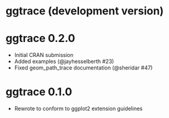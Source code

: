 # ggtrace (development version)

# ggtrace 0.2.0
* Initial CRAN submission
* Added examples (@jayhesselberth #23)
* Fixed geom_path_trace documentation (@sheridar #47)

# ggtrace 0.1.0
* Rewrote to conform to ggplot2 extension guidelines
